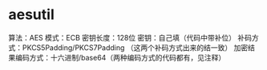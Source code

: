 # aesutil
算法：AES
模式：ECB
密钥长度：128位
密钥：自己填（代码中带补位）
补码方式：PKCS5Padding/PKCS7Padding （这两个补码方式出来的结一致）
加密结果编码方式：十六进制/base64（两种编码方式的代码都有，见注释）
